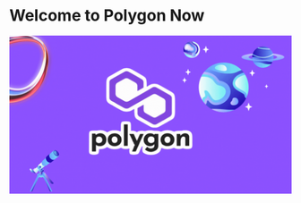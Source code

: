 # Welcome to Polygon Now

![Main](https://github.com/polygonnow/.github/blob/main/profile/Untitled%20design.gif)

